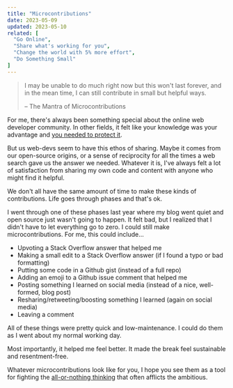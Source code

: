 ```yaml
---
title: "Microcontributions"
date: 2023-05-09
updated: 2023-05-10
related: [
  "Go Online",
  "Share what's working for you",
  "Change the world with 5% more effort",
  "Do Something Small"
]
---
```


> I may be unable to do much right now but this won't last forever, and in the mean time, I can still contribute in small but helpful ways.
>
> – The Mantra of Microcontributions

For me, there's always been something special about the online web developer community. In other fields, it felt like your knowledge was your advantage and [you needed to protect it]({{site.url}}/2014/11/26/go-online/).

But us web-devs seem to have this ethos of sharing. Maybe it comes from our open-source origins, or a sense of reciprocity for all the times a web search gave us the answer we needed. Whatever it is, I've always felt a lot of satisfaction from sharing my own code and content with anyone who might find it helpful.

We don't all have the same amount of time to make these kinds of contributions. Life goes through phases and that's ok.

I went through one of these phases last year where my blog went quiet and open source just wasn't going to happen. It felt bad, but I realized that I didn't have to let everything go to zero. I could still make microcontributions. For me, this could include...

- Upvoting a Stack Overflow answer that helped me
- Making a small edit to a Stack Overflow answer (if I found a typo or bad formatting)
- Putting some code in a Github gist (instead of a full repo)
- Adding an emoji to a Github issue comment that helped me
- Posting something I learned on social media (instead of a nice, well-formed, blog post)
- Resharing/retweeting/boosting something I learned (again on social media)
- Leaving a comment

All of these things were pretty quick and low-maintenance. I could do them as I went about my normal working day.

Most importantly, it helped me feel better. It made the break feel sustainable and resentment-free.

Whatever microcontributions look like for you, I hope you see them as a tool for fighting the [all-or-nothing thinking](https://psychcentral.com/health/all-or-nothing-thinking-examples) that often afflicts the ambitious.
